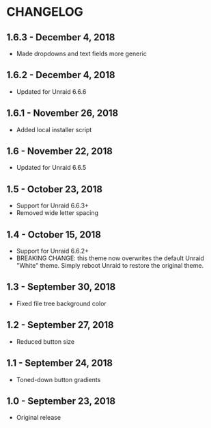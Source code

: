# CHANGELOG

## 1.6.3 - December 4, 2018

- Made dropdowns and text fields more generic

## 1.6.2 - December 4, 2018

- Updated for Unraid 6.6.6

## 1.6.1 - November 26, 2018

- Added local installer script

## 1.6 - November 22, 2018

- Updated for Unraid 6.6.5

## 1.5 - October 23, 2018

- Support for Unraid 6.6.3+
- Removed wide letter spacing

## 1.4 - October 15, 2018

- Support for Unraid 6.6.2+
- BREAKING CHANGE: this theme now overwrites the default Unraid "White" theme. Simply reboot Unraid to restore the original theme.

## 1.3 - September 30, 2018

- Fixed file tree background color


## 1.2 - September 27, 2018

- Reduced button size


## 1.1 - September 24, 2018

- Toned-down button gradients


## 1.0 - September 23, 2018

- Original release

